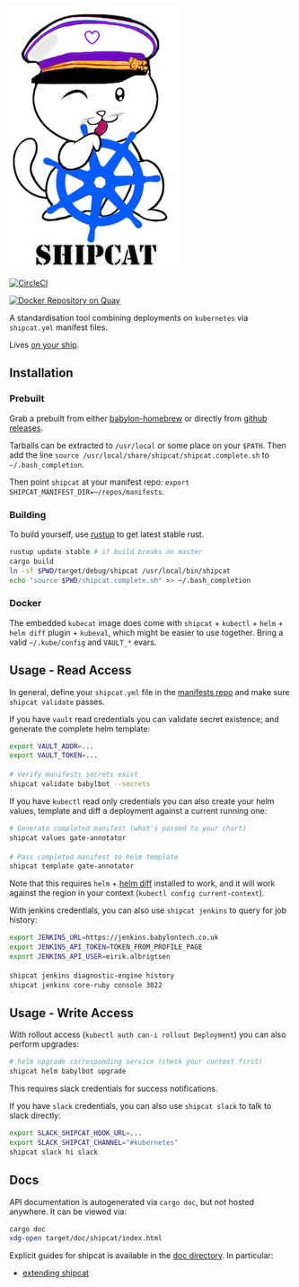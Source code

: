 ![Shipcat](shipcat.png)

[![CircleCI](https://circleci.com/gh/Babylonpartners/shipcat.svg?style=shield&circle-token=1e5d93bf03a4c9d9c7f895d7de7bb21055d431ef)](https://circleci.com/gh/Babylonpartners/shipcat)

[![Docker Repository on Quay](https://quay.io/repository/babylonhealth/kubecat/status?token=6de24c74-1576-467f-8658-ec224df9302d "Docker Repository on Quay")](https://quay.io/repository/babylonhealth/kubecat)

A standardisation tool combining deployments on `kubernetes` via `shipcat.yml` manifest files.

Lives [on your ship](https://en.wikipedia.org/wiki/Ship%27s_cat).

## Installation
### Prebuilt
Grab a prebuilt from either [babylon-homebrew](https://github.com/Babylonpartners/homebrew-babylon/) or directly from [github releases](https://github.com/Babylonpartners/shipcat/releases).

Tarballs can be extracted to `/usr/local` or some place on your `$PATH`. Then add the line `source /usr/local/share/shipcat/shipcat.complete.sh` to `~/.bash_completion`.

Then point `shipcat` at your manifest repo: `export SHIPCAT_MANIFEST_DIR=~/repos/manifests`.

### Building
To build yourself, use [rustup](https://rustup.rs/) to get latest stable rust.

```sh
rustup update stable # if build breaks on master
cargo build
ln -sf $PWD/target/debug/shipcat /usr/local/bin/shipcat
echo "source $PWD/shipcat.complete.sh" >> ~/.bash_completion
```

### Docker
The embedded `kubecat` image does come with `shipcat` + `kubectl` + `helm` + `helm diff` plugin + `kubeval`, which might be easier to use together. Bring a valid `~/.kube/config` and `VAULT_*` evars.

## Usage - Read Access
In general, define your `shipcat.yml` file in the [manifests repo](https://github.com/Babylonpartners/manifests) and make sure `shipcat validate` passes.

If you have `vault` read credentials you can validate secret existence; and generate the complete helm template:

```sh
export VAULT_ADDR=...
export VAULT_TOKEN=...

# Verify manifests secrets exist
shipcat validate babylbot --secrets
```

If you have `kubectl` read only credentials you can also create your helm values, template and diff a deployment against a current running one:

```sh
# Generate completed manifest (what's passed to your chart)
shipcat values gate-annotator

# Pass completed manifest to helm template
shipcat template gate-annotator
```

Note that this requires `helm` + [helm diff](https://github.com/databus23/helm-diff) installed to work, and it will work against the region in your context (`kubectl config current-context`).

With jenkins credentials, you can also use `shipcat jenkins` to query for job history:

```sh
export JENKINS_URL=https://jenkins.babylontech.co.uk
export JENKINS_API_TOKEN=TOKEN_FROM_PROFILE_PAGE
export JENKINS_API_USER=eirik.albrigtsen

shipcat jenkins diagnostic-engine history
shipcat jenkins core-ruby console 3022
```

## Usage - Write Access
With rollout access (`kubectl auth can-i rollout Deployment`) you can also perform upgrades:

```sh
# helm upgrade corresponding service (check your context first)
shipcat helm babylbot upgrade
```

This requires slack credentials for success notifications.

If you have `slack` credentials, you can also use `shipcat slack` to talk to slack directly:

```sh
export SLACK_SHIPCAT_HOOK_URL=...
export SLACK_SHIPCAT_CHANNEL="#kubernetes"
shipcat slack hi slack
```

## Docs
API documentation is autogenerated via `cargo doc`, but not hosted anywhere. It can be viewed via:

```sh
cargo doc
xdg-open target/doc/shipcat/index.html
```

Explicit guides for shipcat is available in the [doc directory](https://github.com/Babylonpartners/shipcat/tree/master/doc). In particular:

- [extending shipcat](https://github.com/Babylonpartners/shipcat/tree/master/doc/extending.md)
